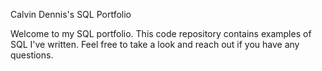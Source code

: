 
Calvin Dennis's SQL Portfolio 

Welcome to my SQL portfolio. This code repository contains examples of SQL I've written. Feel free to take a look and reach out if you have any questions.
